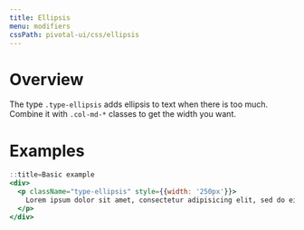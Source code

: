 ```yaml
---
title: Ellipsis
menu: modifiers
cssPath: pivotal-ui/css/ellipsis
---
```


# Overview

The type `.type-ellipsis` adds ellipsis to text when there is too much. Combine it with `.col-md-*` classes to get the width you want.

# Examples

```jsx
::title=Basic example
<div>
  <p className="type-ellipsis" style={{width: '250px'}}>
    Lorem ipsum dolor sit amet, consectetur adipisicing elit, sed do eiusmod tempor incididunt ut labore et dolore magna aliqua. Ut enim ad minim veniam, quis nostrud exercitation ullamco laboris nisi ut aliquip ex ea commodo consequat. Duis aute irure dolor in reprehenderit in voluptate velit esse cillum dolore eu fugiat nulla pariatur. Excepteur sint occaecat cupidatat non proident, sunt in culpa qui officia deserunt mollit anim id est laborum.
  </p>
</div>
```